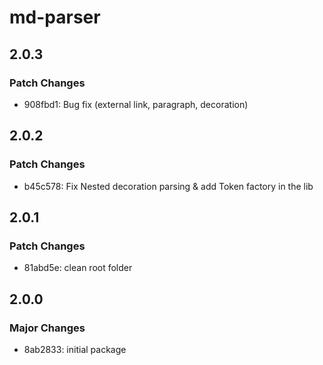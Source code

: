 # md-parser

## 2.0.3

### Patch Changes

- 908fbd1: Bug fix (external link, paragraph, decoration)

## 2.0.2

### Patch Changes

- b45c578: Fix Nested decoration parsing & add Token factory in the lib

## 2.0.1

### Patch Changes

- 81abd5e: clean root folder

## 2.0.0

### Major Changes

- 8ab2833: initial package

